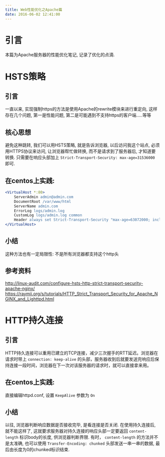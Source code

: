 ```yaml
---
title: Web性能优化之Apache篇
date: 2016-06-02 12:41:00
---
```

# 引言 #

本篇为Apache服务器的性能优化笔记, 记录了优化的点滴.


# HSTS策略 #

## 引言 ##

一直以来, 实现强制https的方法是使用Apache的rewrite模块来进行重定向, 这样存在几个问题, 第一是性能问题, 第二是可能遇到不支持https的客户端.....等等

## 核心思想 ##

避免这种跳转, 我们可以用HSTS策略, 就是告诉浏览器, 以后访问我这个站点, 必须用HTTPS协议来访问, 让浏览器帮忙做转换, 而不是请求到了服务器后, 才知道要转换. 只需要在响应头部加上 `Strict-Transport-Security: max-age=31536000` 即可.

## 在centos上实践: ##

```  apache
<VirtualHost *:80>
    ServerAdmin admin@admin.com
    DocumentRoot /var/www/html
    ServerName admin.com
    ErrorLog logs/admin.log
    CustomLog logs/admin.log common
    Header always set Strict-Transport-Security "max-age=63072000; includeSubdomains; preload"
</VirtualHost>
```

## 小结 ##

这种方法也有一定局限性: 不是所有浏览器都支持这个http头

## 参考资料 ##

http://linux-audit.com/configure-hsts-http-strict-transport-security-apache-nginx/
https://raymii.org/s/tutorials/HTTP_Strict_Transport_Security_for_Apache_NGINX_and_Lighttpd.html


# HTTP持久连接 #

## 引言 ##

HTTP持久连接可以重用已建立的TCP连接，减少三次握手的RTT延迟。浏览器在请求时带上 `connection: keep-alive` 的头部，服务器收到后就要发送完响应后保持连接一段时间，浏览器在下一次对该服务器的请求时，就可以直接拿来用。

## 在centos上实践: ##

直接编辑httpd.conf, 设置 `KeepAlive` 参数为 `On` 

## 小结 ##

以往, 浏览器判断响应数据是否接收完毕, 是看连接是否关闭. 在使用持久连接后, 就不能这样了, 这就要求服务器对持久连接的响应头部一定要返回 `content-length` 标识body的长度, 供浏览器判断界限. 有时， `content-length` 的方法并不是太准确, 也可以使用  `Transfer-Encoding: chunked`  头部发送一串一串的数据, 最后由长度为0的chunked标识结束.
